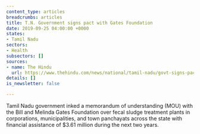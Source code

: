 ```yaml
---
content_type: articles
breadcrumbs: articles
title: T.N. Government signs pact with Gates Foundation
date: 2019-09-25 04:00:00 +0000
states:
- Tamil Nadu
sectors:
- Health
subsectors: []
sources:
- name: The Hindu
  url: https://www.thehindu.com/news/national/tamil-nadu/govt-signs-pact-with-gates-foundation/article29462969.ece
details: []
is_newsletter: false

---
```

Tamil Nadu government inked a memorandum of understanding (MOU) with the Bill and Melinda Gates Foundation over fecal sludge treatment plants in corporations, municipalities, and town panchayats across the state with financial assistance of $3.61 million during the next two years.

